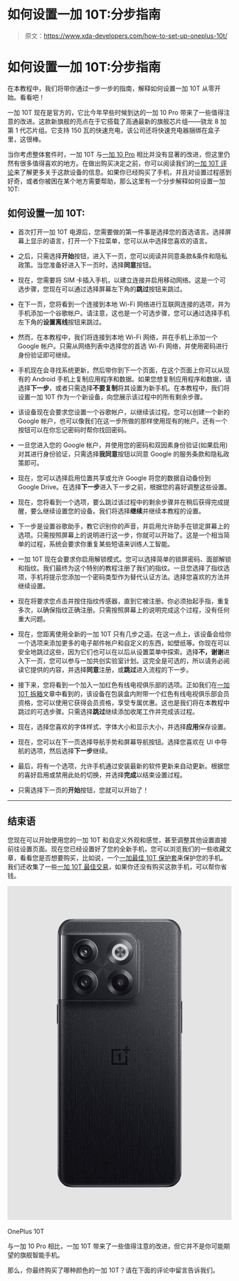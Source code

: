 # 如何设置一加 10T:分步指南

> 原文：<https://www.xda-developers.com/how-to-set-up-oneplus-10t/>

# 如何设置一加 10T:分步指南

在本教程中，我们将带你通过一步一步的指南，解释如何设置一加 10T 从零开始。看看吧！

一加 10T 现在是官方的，它比今年早些时候到达的一加 10 Pro 带来了一些值得注意的改进。这款新旗舰的亮点在于它搭载了高通最新的旗舰芯片组——骁龙 8 加第 1 代芯片组。它支持 150 瓦的快速充电，该公司还将快速充电器捆绑在盒子里，这很棒。

当你考虑整体套件时，一加 10T 与[一加 10 Pro](https://www.xda-developers.com/oneplus-10-pro-review/) 相比并没有显著的改进，但这里仍然有很多值得喜欢的地方。在做出购买决定之前，你可以阅读我们的[一加 10T 评论](https://www.xda-developers.com/oneplus-10t-first-impressions/)来了解更多关于这款设备的信息。如果你已经购买了手机，并且对设置过程感到好奇，或者你被困在某个地方需要帮助，那么这里有一个分步解释如何设置一加 10T:

## 如何设置一加 10T:

*   首次打开一加 10T 电源后，您需要做的第一件事是选择您的首选语言。选择屏幕上显示的语言，打开一个下拉菜单，您可以从中选择您喜欢的语言。
*   之后，只需选择**开始**按钮，进入下一页，您可以阅读并同意条款&条件和隐私政策。当您准备好进入下一页时，选择**同意**按钮。
*   现在，您需要将 SIM 卡插入手机，以建立连接并启用移动网络。这是一个可选步骤，您现在可以通过选择屏幕左下角的**跳过**按钮来跳过。

*   在下一页，您将看到一个连接到本地 Wi-Fi 网络进行互联网连接的选项，并为手机添加一个谷歌帐户。请注意，这也是一个可选步骤，您可以通过选择手机左下角的**设置离线**按钮来跳过。
*   然而，在本教程中，我们将连接到本地 Wi-Fi 网络，并在手机上添加一个 Google 帐户。只需从网络列表中选择您的首选 Wi-Fi 网络，并使用密码进行身份验证即可继续。
*   手机现在会寻找系统更新，然后带你到下一个页面，在这个页面上你可以从现有的 Android 手机上复制应用程序和数据。如果您想复制应用程序和数据，请选择**下一步**，或者只需选择**不要复制**将其设置为新手机。在本教程中，我们将设置一加 10T 作为一个新设备，向您展示该过程中的所有剩余步骤。

*   该设备现在会要求您设置一个谷歌帐户，以继续该过程。您可以创建一个新的 Google 帐户，也可以像我们在这一步所做的那样使用现有的帐户。还有一个按钮可以在你忘记密码时帮你找回密码。
*   一旦您进入您的 Google 帐户，并使用您的密码和双因素身份验证(如果启用)对其进行身份验证，只需选择**我同意**按钮以同意 Google 的服务条款和隐私政策即可。
*   现在，您可以选择启用位置共享或允许 Google 将您的数据自动备份到 Google Drive。在选择**下一步**进入下一步之前，根据您的喜好调整这些设置。

*   现在，您将看到一个选项，要么跳过该过程中的剩余步骤并在稍后获得完成提醒，要么继续设置您的设备。我们将选择**继续**并继续本教程的设置。
*   下一步是设置谷歌助手，教它识别你的声音，并启用允许助手在锁定屏幕上的选项。只需按照屏幕上的说明进行这一步，你就可以开始了。这是一个相当简单的过程，系统会要求你重复某些短语来训练人工智能。

*   一加 10T 现在会要求你启用解锁模式。您可以选择简单的锁屏密码、面部解锁和指纹。我们最终为这个特别的教程注册了我们的指纹。一旦您选择了指纹选项，手机将提示您添加一个密码类型作为替代认证方法。选择您喜欢的方法并继续设置。
*   现在将要求您点击并按住指纹传感器，直到它被注册。你必须抬起手指，重复多次，以确保指纹正确注册。只需按照屏幕上的说明完成这个过程，没有任何重大问题。

*   现在，您距离使用全新的一加 10T 只有几步之遥。在这一点上，该设备会给你一个选项来添加更多的电子邮件帐户和自定义的东西，如壁纸等。你现在可以安全地跳过这些，因为它们也可以在以后从设置菜单中探索。选择**不，谢谢**进入下一页，您可以参与一加共创实验室计划。这完全是可选的，所以请务必阅读它提供的内容，并选择**同意**注册，或**跳过**进入流程的下一步。
*   接下来，您将看到一个加入一加红色有线电视俱乐部的选项。正如我们在[一加 10T 拆箱](https://www.xda-developers.com/oneplus-10t-unboxing/)文章中看到的，该设备在包装盒内附带一个红色有线电视俱乐部会员资格，您可以使用它获得会员资格，享受专属优惠。这也是我们将在本教程中跳过的可选步骤。只需选择**跳过**继续添加收尾工作并完成该过程。

*   现在，选择您喜欢的字体样式、字体大小和显示大小，并选择**应用**保存设置。
*   现在，您可以在下一页选择导航手势和屏幕导航按钮。选择您喜欢在 UI 中导航的选项，然后选择**下一步**继续。
*   最后，将有一个选项，允许手机通过安装最新的软件更新来自动更新。根据您的喜好启用或禁用此处的切换，并选择**完成**以结束设置过程。

*   只需选择下一页的**开始**按钮，您就可以开始了！

* * *

## 结束语

您现在可以开始使用您的一加 10T 和自定义外观和感觉，甚至调整其他设置直接前往设置页面。现在您已经设置好了您的全新手机，您可以浏览我们的一些收藏文章，看看您是否想要购买，比如说，一个[一加最佳 10T 保护套](https://www.xda-developers.com/best-oneplus-10t-cases/)来保护您的手机。我们还收集了一些[一加 10T 最佳交易](https://www.xda-developers.com/best-oneplus-10t-deals/)，如果你还没有购买这款手机，可以帮你省钱。

 <picture>![The OnePlus 10T packs Snapdragon 8 Plus Gen 1 and supports five global navigation satellite systems (GNSS).](img/b2e94dfcc9cd1a863ba56612745e4dcf.png)</picture> 

OnePlus 10T

与一加 10 Pro 相比，一加 10T 带来了一些值得注意的改进，但它并不是你可能期望的旗舰智能手机。

那么，你最终购买了哪种颜色的一加 10T？请在下面的评论中留言告诉我们。